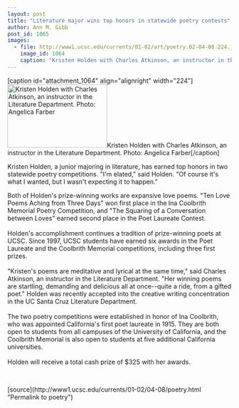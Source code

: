 ```yaml
---
layout: post
title: "Literature major wins top honors in statewide poetry contests"
author: Ann M. Gibb
post_id: 1065
images:
  - file: http://www1.ucsc.edu/currents/01-02/art/poetry.02-04-08.224.jpg
    image_id: 1064
    caption: "Kristen Holden with Charles Atkinson, an instructor in the Literature Department. Photo: Angelica Farber"
---
```


[caption id="attachment_1064" align="alignright" width="224"]<a href="http://localhost/mysite/wp-content/uploads/2002/04/poetry.02-04-08.224.jpg"><img class="size-full wp-image-1064" src="http://localhost/mysite/wp-content/uploads/2002/04/poetry.02-04-08.224.jpg" alt="Kristen Holden with Charles Atkinson, an instructor in the Literature Department. Photo: Angelica Farber" width="224" height="142" /></a>Kristen Holden with Charles Atkinson, an instructor in the Literature Department. Photo: Angelica Farber[/caption]
<p>
  Kristen Holden, a junior majoring in literature, has earned top honors in two statewide poetry competitions. "I'm elated," said Holden. "Of course it's what I wanted, but I wasn't expecting it to happen."
</p>Both of Holden's prize-winning works are expansive love poems. "Ten Love Poems Aching from Three Days" won first place in the Ina Coolbrith Memorial Poetry Competition, and "The Squaring of a Conversation between Loves" earned second place in the Poet Laureate Contest.<br>
<br>
Holden's accomplishment continues a tradition of prize-winning poets at UCSC. Since 1997, UCSC students have earned six awards in the Poet Laureate and the Coolbrith Memorial competitions, including three first prizes.<br>
<br>
"Kristen's poems are meditative and lyrical at the same time," said Charles Atkinson, an instructor in the Literature Department. "Her winning poems are startling, demanding and delicious all at once--quite a ride, from a gifted poet." Holden was recently accepted into the creative writing concentration in the UC Santa Cruz Literature Department.<br>
<br>
The two poetry competitions were established in honor of Ina Coolbrith, who was appointed California's first poet laureate in 1915. They are both open to students from all campuses of the University of California, and the Coolbrith Memorial is also open to students at five additional California universities.<br>
<br>
Holden will receive a total cash prize of $325 with her awards.
<p>
  <br>

</p>
<p>

</p>
[source](http://www1.ucsc.edu/currents/01-02/04-08/poetry.html "Permalink to poetry")

